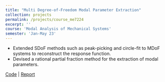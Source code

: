 ```yaml
---
title: "Multi Degree-of-Freedom Modal Parameter Extraction"
collection: projects
permalink: /projects/course_me7224
excerpt: ''
course: 'Modal Analysis of Mechanical Systems'
semester: 'Jan-May 23'
---
```


- Extended SDoF methods such as peak-picking and circle-fit to MDoF systems to reconstruct the response function.
- Devised a rational partial fraction method for the extraction of modal parameters.

[Code](https://github.com/Xerefic/courses_iitm/tree/main/ME7224/scripts) | [Report](https://github.com/Xerefic/courses_iitm/blob/main/ME7224/Report.pdf)
